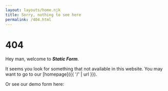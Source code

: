 ```yaml
---
layout: layouts/home.njk
title: Sorry, nothing to see here
permalink: /404.html
---
```


# 404

Hey man, welcome to ***Static Form***.

It seems you look for something that not available in this website. You may want to go to our [homepage]({{ '/' | url }}).

Or see our demo form here: